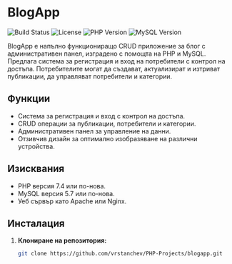 # BlogApp

![Build Status](https://github.com/vrstanchev/PHP-Projects/blogapp/actions/workflows/main.yml/badge.svg)
![License](https://img.shields.io/badge/license-MIT-blue.svg)
![PHP Version](https://img.shields.io/badge/PHP-%3E%3D7.4-blue.svg)
![MySQL Version](https://img.shields.io/badge/MySQL-%3E%3D5.7-blue.svg)

BlogApp е напълно функциониращо CRUD приложение за блог с административен панел, изградено с помощта на PHP и MySQL. Предлага система за регистрация и вход на потребители с контрол на достъпа. Потребителите могат да създават, актуализират и изтриват публикации, да управляват потребители и категории.

## Функции

- Система за регистрация и вход с контрол на достъпа.
- CRUD операции за публикации, потребители и категории.
- Административен панел за управление на данни.
- Отзивчив дизайн за оптимално изобразяване на различни устройства.

## Изисквания

- PHP версия 7.4 или по-нова.
- MySQL версия 5.7 или по-нова.
- Уеб сървър като Apache или Nginx.

## Инсталация

1. **Клониране на репозитория:**

   ```bash
   git clone https://github.com/vrstanchev/PHP-Projects/blogapp.git
